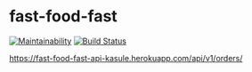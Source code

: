 # fast-food-fast
[![Maintainability](https://api.codeclimate.com/v1/badges/3a96327f2825ea0ab3bd/maintainability)](https://codeclimate.com/github/Kasulejoseph/fast-food-fast/maintainability)
[![Build Status](https://travis-ci.org/Kasulejoseph/fast-food-fast.svg?branch=develop)](https://travis-ci.org/Kasulejoseph/fast-food-fast)

https://fast-food-fast-api-kasule.herokuapp.com/api/v1/orders/



